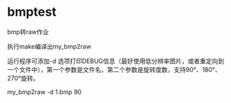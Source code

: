 # bmptest
bmp转raw作业


执行make编译出my_bmp2raw


运行程序可添加-d 选项打印DEBUG信息（最好使用低分辨率图片，或者重定向到一个文件中），第一个参数是文件名，第二个参数是旋转度数，支持90°、180°、270°旋转。


my_bmp2raw -d 1.bmp 90
